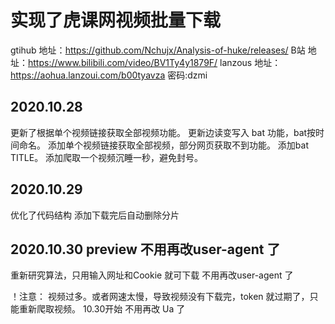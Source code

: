 # 实现了虎课网视频批量下载
gtihub   地址：https://github.com/Nchujx/Analysis-of-huke/releases/
     B站   地址：https://www.bilibili.com/video/BV1Ty4y1879F/
lanzous  地址：https://aohua.lanzoui.com/b00tyavza   密码:dzmi

## 2020.10.28
更新了根据单个视频链接获取全部视频功能。
更新边读变写入 bat 功能，bat按时间命名。
添加单个视频链接获取全部视频，部分网页获取不到功能。
添加bat TITLE。
添加爬取一个视频沉睡一秒，避免封号。

## 2020.10.29
优化了代码结构
添加下载完后自动删除分片

## 2020.10.30 preview   不用再改user-agent 了
重新研究算法，只用输入网址和Cookie 就可下载
不用再改user-agent 了



！注意：
视频过多。或者网速太慢，导致视频没有下载完，token 就过期了，只能重新爬取视频。
10.30开始 不用再改 Ua 了
